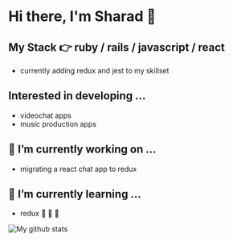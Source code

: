 # Hi there, I'm Sharad 👋

## My Stack 👉 ruby / rails / javascript / react 
- currently adding redux and jest to my skillset

## Interested in developing ...
- videochat apps
- music production apps 

## 🔭 I’m currently working on ...
- migrating a react chat app to redux

## 🌱 I’m currently learning ...
- redux 🦆 🦆 🦆

![My github stats](https://github-readme-stats.vercel.app/api?username=s-satsangi&show_icons=true&hide=[%22issues%22])

<!--
**s-satsangi/s-satsangi** is a ✨ _special_ ✨ repository because its `README.md` (this file) appears on your GitHub profile.

Here are some ideas to get you started:


- 👯 I’m looking to collaborate on ...
- 🤔 I’m looking for help with ...
- 💬 Ask me about ...
- 📫 How to reach me: ...
- 😄 Pronouns: ...
- ⚡ Fun fact: ...
-->
